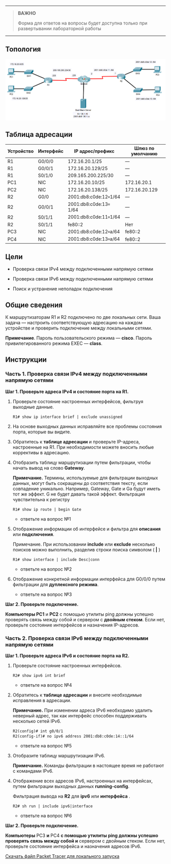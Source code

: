 
---

> **ВАЖНО**
> 
> Форма для ответов на вопросы будет доступна только при развертывании лабораторной работы 

---

## Топология

![](./assets/topology.png)

## Таблица адресации

| Устройство | Интерфейс | IP адрес/префикс       | Шлюз по умолчанию |
|------------|-----------|------------------------|-------------------|
| R1         | G0/0/0    | 172.16.20.1/25         | —                 |
| R1         | G0/0/1    | 172.16.20.129/25       | —                 |
| R1         | S0/1/0    | 209.165.200.225/30     | —                 |
| PC1        | NIC       | 172.16.20.10/25        | 172.16.20.1       |
| PC2        | NIC       | 172.16.20.138/25       | 172.16.20.129     |
| R2         | G0/0      | 2001:db8:c0de:12።1/64  | —                 |
| R2         | G0/0/1    | 2001:db8:c0de:13። 1/64 | —                 |
| R2         | S0/1/1    | 2001:db8:c0de:11።1/64  | —                 |
| R2         | S0/1/1    | fe80::2                | Нет               |
| PC3        | NIC       | 2001:db8:c0de:12።а/64  | fe80::2           |
| PC4        | NIC       | 2001:db8:c0de:13።а/64  | fe80::2           |

## Цели

-   Проверка связи IPv4 между подключенными напрямую сетями

-   Проверка связи IPv6 между подключенными напрямую сетями

-   Поиск и устранение неполадок подключения

## Общие сведения

К маршрутизаторам R1 и R2 подключено по две локальных сети. Ваша задача — настроить соответствующую адресацию на каждом устройстве и проверить подключение между локальными сетями.

**Примечание**. Пароль пользовательского режима — **cisco**. Пароль привилегированного режима EXEC — **class**.

## Инструкции

### Часть 1. Проверка связи IPv4 между подключенными напрямую сетями

**Шаг 1. Проверьте адреса IPv4 и состояние порта на R1.**

1.  Проверьте состояние настроенных интерфейсов, фильтруя выходные данные.

    ```
    R1# show ip interface brief | exclude unassigned
    ```

2.  На основе выходных данных исправляйте все проблемы состояния порта, которые вы видите.

3.  Обратитесь к **таблице адресации** и проверьте IP-адреса, настроенные на R1. При необходимости можете вносить любые коррективы в адресацию.

4.  Отобразить таблицу маршрутизации путем фильтрации, чтобы начать вывод на слово **Gateway**.

    **Примечание.** Термины, используемые для фильтрации выходных данных, могут быть сокращены до соответствия тексту, если совпадение уникально. Например, Gateway, Gate и Ga будут иметь тот же эффект. G не будет давать такой эффект. Фильтрация чувствительна к регистру

    ```
    R1# show ip route | begin Gate
    ```

    - ответьте на вопрос №1

5.  Отображение информации об интерфейсе и фильтра для **описания** или **подключения**.

    Примечание. При использовании **include** или **exclude** несколько поисков можно выполнить, разделив строки поиска символом ( **\|** )

    ```
    R1# show interface | include Desc|conn
    ```

    - ответьте на вопрос №2

6.  Отображение конкретной информации интерфейса для G0/0/0 путем фильтрации для **дуплексного режима**.

    - ответьте на вопрос №3

**Шаг 2. Проверьте подключение.**

**Компьютеры PC1** и **PC2** с помощью утилиты ping должны успешно проверять связь между собой и сервером с **двойным стеком**. Если нет, проверьте состояние интерфейсов и назначения IP-адресов.

### Часть 2. Проверка связи IPv6 между подключенными напрямую сетями

**Шаг 1. Проверьте адреса IPv6 и состояние порта на R2.**

1.  Проверьте состояние настроенных интерфейсов.

    ```
    R2# show ipv6 int brief
    ```

    - ответьте на вопрос №4

2.  Обратитесь к **таблице адресации** и внесите необходимые исправления в адресации.

    **Примечание.** При изменении адреса IPv6 необходимо удалить неверный адрес, так как интерфейс способен поддерживать несколько сетей IPv6.

    ```
    R2(config)# int g0/0/1
    R2(config-if)# no ipv6 address 2001:db8:c0de:14::1/64
    ```

    - ответьте на вопрос №5

3.  Отобразите таблицу маршрутизации IPv6.

    **Примечание.** Команды фильтрации в настоящее время не работают с командами IPv6.

4. Отображение всех адресов IPv6, настроенных на интерфейсах, путем фильтрации выходных данных **running-config**.

    Фильтрация вывода на **R2** для **ipv6** или **интерфейса** .

    ```
    R2# sh run | include ipv6|interface
    ```

    - ответьте на вопрос №6

**Шаг 2. Проверьте подключение.**

**Компьютеры** PC3 **и** PC4 **с помощью утилиты ping должны успешно проверять связь между собой и** сервером с двойным стеком. Если нет, проверьте состояние интерфейса и назначения адресов IPv6.

[Скачать файл Packet Tracer для локального запуска](./assets/1.5.10-lab.pka)
